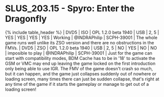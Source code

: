 # SLUS_203.15 - Spyro: Enter the Dragonfly

{% include table_header %}
| DVD5 | ISO | OPL 1.2.0 beta 1940 | USB | 2, 5 | YES | YES | YES | YES | Working | @INDRAPhilip | SCPH-39001 | The whole game runs well unlike its ZSO version and there are no obstructions in the FMVs. 
| DVD5 | ZSO | OPL 1.2.0 beta 1940 | USB | 2, 5 | NO | YES | NO | NO | imposible to play | @INDRAPhilip | SCPH-39001 | Just for the game can start with compatibility modes, BDM Cache has to be in '18' to activate the GSM or VMC may end up leaving the game locked on the first introduction only being able to use IGR. The FMV of the game doesn't crash so much, but it can happen, and the game just collapses suddenly out of nowhere or loading screen, many times there can just be sudden collapse, that's right at any time of the game if it starts the gameplay or manage to get out of a loading screen! 
